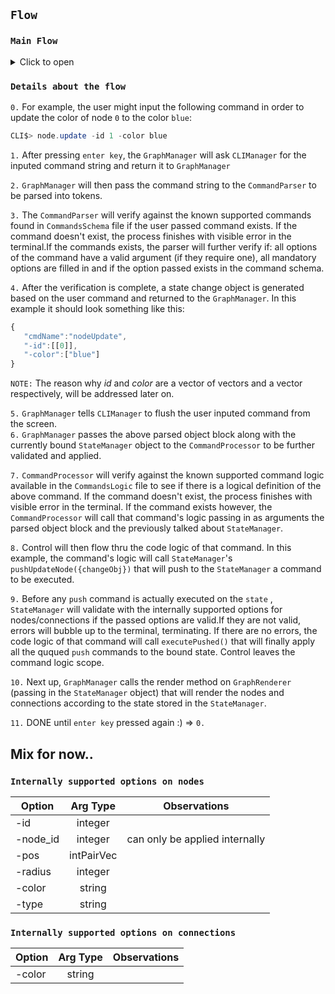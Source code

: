 ## ```Flow```
### ```Main Flow```
<details>

<summary>Click to open</summary>
  
![Imgur Image](https://i.imgur.com/cw49fGl.png)
  
</details>

### ```Details about the flow```

```0.```&#32;For example, the user might input the following command in order to update the color of node ```0``` to the color ```blue```:
```cs
CLI$> node.update -id 1 -color blue
```

```1.```&#32;After pressing ```enter key```, the ```GraphManager``` will ask ```CLIManager``` for the inputed command string and return it to ```GraphManager``` <br/>

```2.```&#32;```GraphManager``` will then pass the command string to the ```CommandParser``` to be parsed into tokens. <br/>

```3.```&#32;The ```CommandParser``` will verify against the known supported commands found in ```CommandsSchema``` file if the user passed command exists. If the command doesn't exist, the process finishes with visible error in the terminal.If the commands exists, the parser will further verify if: all options of the command have a valid argument (if they require one), all mandatory options are filled in and if the option passed exists in the command schema. <br/>

```4.```&#32; After the verification is complete, a state change object is generated based on the user command and returned to the ```GraphManager```. In this example it should look something like this:
```javascript
{
   "cmdName":"nodeUpdate",
   "-id":[[0]],
   "-color":["blue"]
}
```
```NOTE:```  The reason why <i>id</i> and <i>color</i> are a vector of vectors and a vector respectively, will be addressed later on.

```5.```&#32; ```GraphManager``` tells ```CLIManager``` to flush the user inputed command from the screen. <br/>
```6.```&#32; ```GraphManager``` passes the above parsed object block along with the currently bound ```StateManager``` object to the ```CommandProcessor``` to be further validated and applied.

```7.```&#32; ```CommandProcessor``` will verify against the known supported command logic available in the ```CommandsLogic``` file to see if there is a logical definition of the above command. If the command doesn't exist, the process finishes with visible error in the terminal. If the command exists however, the ```CommandProcessor``` will call that command's logic passing in as arguments the parsed object block and the previously talked about  ```StateManager```.

```8.```&#32; Control will then flow thru the code logic of that command. In this example, the command's logic will call ```StateManager```'s ```pushUpdateNode({changeObj})``` that will push to the ```StateManager``` a command to be executed.

```9.```&#32; Before any ```push``` command is actually executed on the ```state``` , ```StateManager``` will validate with the internally supported options for nodes/connections if the passed options are valid.If they are not valid, errors will bubble up to the terminal, terminating. If there are no errors, the code logic of that command will call ```executePushed()``` that will finally apply all the ququed ```push``` commands to the bound state. Control leaves the command logic scope.

```10.```&#32; Next up, ```GraphManager``` calls the render method on ```GraphRenderer``` (passing in the ```StateManager``` object) that will render the nodes and connections according to the state stored in the ```StateManager```.

```11.``` &#32; DONE until ```enter key``` pressed again :) => ```0.```

## Mix for now..
### ```Internally supported options on nodes```
| Option          | Arg Type       | Observations |
| -------------    |:-------------:|:-------------:|
| -id      | integer ||
| -node_id       | integer | can only be applied internally |
| -pos      | intPairVec ||
| -radius | integer||
| -color | string ||
| -type | string||

### ```Internally supported options on connections```
| Option          | Arg Type       | Observations |
| -------------    |:-------------:|:-------------:|
| -color | string ||














